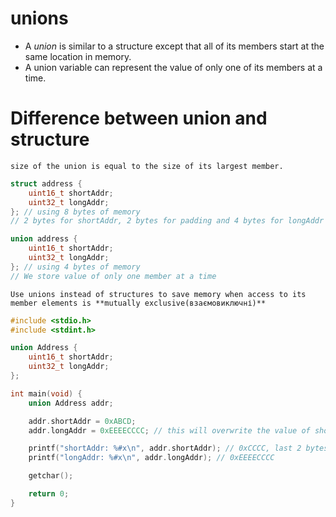 # unions
- A *union* is similar to a structure except that all of its members start at the same location in memory.
- A union variable can represent the value of only one of its members at a time.

# Difference between union and structure
    size of the union is equal to the size of its largest member.

```c
struct address {
    uint16_t shortAddr;
    uint32_t longAddr;
}; // using 8 bytes of memory
// 2 bytes for shortAddr, 2 bytes for padding and 4 bytes for longAddr

union address {
    uint16_t shortAddr;
    uint32_t longAddr;
}; // using 4 bytes of memory
// We store value of only one member at a time
```

    Use unions instead of structures to save memory when access to its member elements is **mutually exclusive(взаємовиключні)**


```c
#include <stdio.h>
#include <stdint.h>

union Address {
    uint16_t shortAddr;
    uint32_t longAddr;
};

int main(void) {
    union Address addr;

    addr.shortAddr = 0xABCD;
    addr.longAddr = 0xEEEECCCC; // this will overwrite the value of shortAddr

    printf("shortAddr: %#x\n", addr.shortAddr); // 0xCCCC, last 2 bytes of longAddr
    printf("longAddr: %#x\n", addr.longAddr); // 0xEEEECCCC

    getchar();

    return 0;
}
```